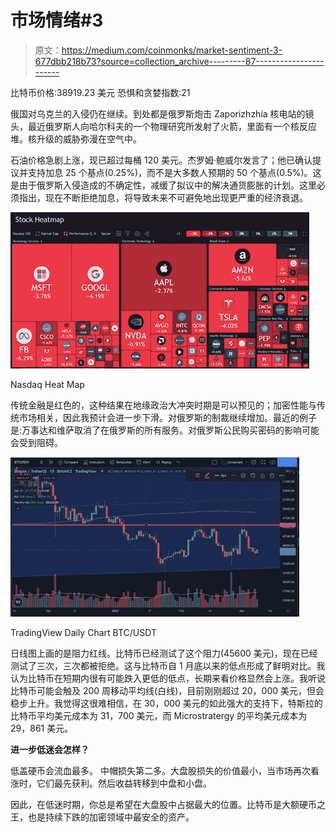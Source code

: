 # 市场情绪#3

> 原文：<https://medium.com/coinmonks/market-sentiment-3-677dbb218b73?source=collection_archive---------87----------------------->

比特币价格:38919.23 美元
恐惧和贪婪指数:21

俄国对乌克兰的入侵仍在继续。到处都是俄罗斯炮击 Zaporizhzhia 核电站的镜头，最近俄罗斯人向哈尔科夫的一个物理研究所发射了火箭，里面有一个核反应堆。核升级的威胁弥漫在空气中。

石油价格急剧上涨，现已超过每桶 120 美元。杰罗姆·鲍威尔发言了；他已确认提议并支持加息 25 个基点(0.25%)，而不是大多数人预期的 50 个基点(0.5%)。这是由于俄罗斯入侵造成的不确定性，减缓了拟议中的解决通货膨胀的计划。这里必须指出，现在不断拒绝加息，将导致未来不可避免地出现更严重的经济衰退。

![](img/38181cc0fd23edc7641a93757175647e.png)

Nasdaq Heat Map

传统金融是红色的，这种结果在地缘政治大冲突时期是可以预见的；加密性能与传统市场相关，因此我预计会进一步下滑。对俄罗斯的制裁继续增加。最近的例子是:万事达和维萨取消了在俄罗斯的所有服务。对俄罗斯公民购买密码的影响可能会受到阻碍。

![](img/57a1294be4d0ce852d738b89b8749fd1.png)

TradingView Daily Chart BTC/USDT

日线图上画的是阻力红线。比特币已经测试了这个阻力(45600 美元)，现在已经测试了三次，三次都被拒绝。这与比特币自 1 月底以来的低点形成了鲜明对比。我认为比特币在短期内很有可能跌入更低的低点，长期来看价格显然会上涨。我听说比特币可能会触及 200 周移动平均线(白线)，目前刚刚超过 20，000 美元，但会稳步上升。我觉得这很难相信，在 30，000 美元的如此强大的支持下，特斯拉的比特币平均美元成本为 31，700 美元，而 Microstratergy 的平均美元成本为 29，861 美元。

**进一步低迷会怎样？**

低盖硬币会流血最多。
中帽损失第二多。大盘股损失的价值最小，当市场再次看涨时，它们最先获利。然后收益转移到中盘和小盘。

因此，在低迷时期，你总是希望在大盘股中占据最大的位置。比特币是大额硬币之王，也是持续下跌的加密领域中最安全的资产。